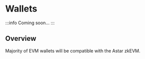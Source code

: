 # Wallets
:::info
Coming soon...
:::

## Overview

Majority of EVM wallets will be compatible with the Astar zkEVM. 
